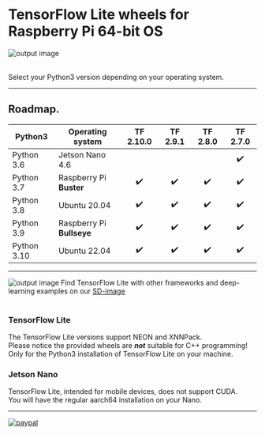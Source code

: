 # TensorFlow Lite wheels for Raspberry Pi 64-bit OS
![output image]( https://qengineering.eu/github/Tensor-flow_Lite_icon.webp )<br/><br/>

Select your Python3 version depending on your operating system.

-----------------

## Roadmap.
| Python3 | Operating system  | TF 2.10.0 | TF 2.9.1 | TF 2.8.0 | TF 2.7.0 |
| ---------- | --------------------- | :---------------:  | :----------------: | :---------------: | :---------------: |
| Python 3.6 | Jetson Nano 4.6       |                    |                    |                   |:heavy_check_mark: |
| Python 3.7 | Raspberry Pi **Buster**   | :heavy_check_mark: | :heavy_check_mark: |:heavy_check_mark: |:heavy_check_mark: |
| Python 3.8 | Ubuntu 20.04          | :heavy_check_mark: | :heavy_check_mark: |:heavy_check_mark: |:heavy_check_mark: |
| Python 3.9 | Raspberry Pi **Bullseye** | :heavy_check_mark: | :heavy_check_mark: |:heavy_check_mark: |:heavy_check_mark: |
| Python 3.10 | Ubuntu 22.04         | :heavy_check_mark: | :heavy_check_mark: |:heavy_check_mark: |:heavy_check_mark: |

----------------------

![output image](https://qengineering.eu/images/SDcard16GB_tiny.jpg) Find TensorFlow Lite with other frameworks and deep-learning examples on our [SD-image](https://github.com/Qengineering/RPi-image)<br/><br/>

### TensorFlow Lite
The TensorFlow Lite versions support NEON and XNNPack.<br>
Please notice the provided wheels are ***not*** suitable for C++ programming!<br>
Only for the Python3 installation of TensorFlow Lite on your machine.<br>

### Jetson Nano
TensorFlow Lite, intended for mobile devices, does not support CUDA.<br>
You will have the regular aarch64 installation on your Nano.<br/>

----------------------

[![paypal](https://qengineering.eu/images/TipJarSmall4.png)](https://www.paypal.com/cgi-bin/webscr?cmd=_s-xclick&hosted_button_id=CPZTM5BB3FCYL) <br/><br/>

